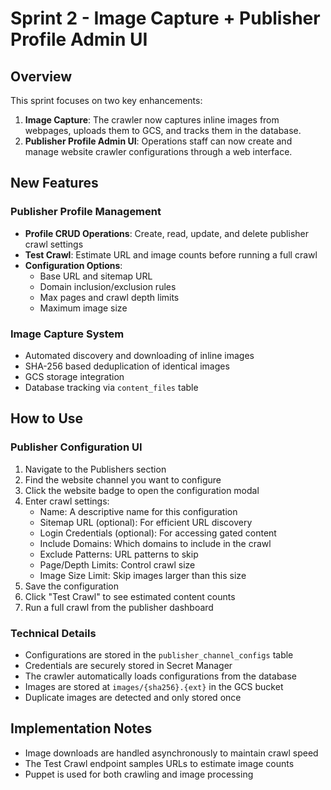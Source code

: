 # Sprint 2 - Image Capture + Publisher Profile Admin UI

## Overview

This sprint focuses on two key enhancements:

1. **Image Capture**: The crawler now captures inline images from webpages, uploads them to GCS, and tracks them in the database.
2. **Publisher Profile Admin UI**: Operations staff can now create and manage website crawler configurations through a web interface.

## New Features

### Publisher Profile Management

- **Profile CRUD Operations**: Create, read, update, and delete publisher crawl settings
- **Test Crawl**: Estimate URL and image counts before running a full crawl
- **Configuration Options**:
  - Base URL and sitemap URL
  - Domain inclusion/exclusion rules
  - Max pages and crawl depth limits
  - Maximum image size

### Image Capture System

- Automated discovery and downloading of inline images
- SHA-256 based deduplication of identical images
- GCS storage integration
- Database tracking via `content_files` table

## How to Use

### Publisher Configuration UI

1. Navigate to the Publishers section
2. Find the website channel you want to configure
3. Click the website badge to open the configuration modal
4. Enter crawl settings:
   - Name: A descriptive name for this configuration
   - Sitemap URL (optional): For efficient URL discovery
   - Login Credentials (optional): For accessing gated content
   - Include Domains: Which domains to include in the crawl
   - Exclude Patterns: URL patterns to skip
   - Page/Depth Limits: Control crawl size
   - Image Size Limit: Skip images larger than this size
5. Save the configuration
6. Click "Test Crawl" to see estimated content counts
7. Run a full crawl from the publisher dashboard

### Technical Details

- Configurations are stored in the `publisher_channel_configs` table
- Credentials are securely stored in Secret Manager
- The crawler automatically loads configurations from the database
- Images are stored at `images/{sha256}.{ext}` in the GCS bucket
- Duplicate images are detected and only stored once

## Implementation Notes

- Image downloads are handled asynchronously to maintain crawl speed
- The Test Crawl endpoint samples URLs to estimate image counts
- Puppet is used for both crawling and image processing
